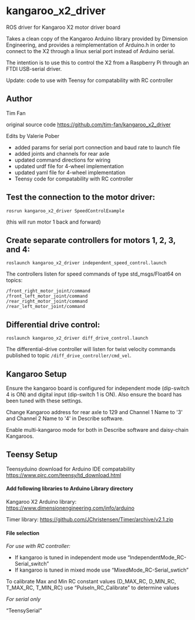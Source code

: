 
# kangaroo_x2_driver
ROS driver for Kangaroo X2 motor driver board

Takes a clean copy of the Kangaroo Arduino library provided by Dimension Engineering, and provides a reimplementation of Arduino.h in order to connect to the X2 through a linux serial port instead of Arduino serial. 

The intention is to use this to control the X2 from a Raspberry Pi through an FTDI USB-serial driver.

Update: code to use with Teensy for compatability with RC controller 


## Author
Tim Fan

original source code https://github.com/tim-fan/kangaroo_x2_driver

Edits by Valerie Pober

- added params for serial port connection and baud rate to launch file
- added joints and channels for rear axle
- updated command directions for wiring
- updated urdf file for 4-wheel implementation
- updated yaml file for 4-wheel implementation
- Teensy code for compatability with RC controller



## Test the connection to the motor driver:
```
rosrun kangaroo_x2_driver SpeedControlExample
```
(this will run motor 1 back and forward)

## Create separate controllers for motors 1, 2, 3, and 4:
```
roslaunch kangaroo_x2_driver independent_speed_control.launch
```
The controllers listen for speed commands of type std_msgs/Float64 on topics: 
```
/front_right_motor_joint/command
/front_left_motor_joint/command
/rear_right_motor_joint/command
/rear_left_motor_joint/command
```

## Differential drive control:
```
roslaunch kangaroo_x2_driver diff_drive_control.launch
```
The differential-drive controller will listen for twist velocity commands published to topic `/diff_drive_controller/cmd_vel`.


## Kangaroo Setup
Ensure the kangaroo board is configured for independent mode (dip-switch 4 is ON) and digital input (dip-switch 1 is ON). Also ensure the board has been tuned with these settings.

Change Kangaroo address for rear axle to 129 and Channel 1 Name to '3' and Channel 2 Name to '4' in Describe software.

Enable multi-kangaroo mode for both in Describe software and daisy-chain Kangaroos.

## Teensy Setup

Teensyduino download for Arduino IDE compatability
https://www.pjrc.com/teensy/td_download.html

#### Add following libraries to Arduino Library directory

Kangaroo X2 Arduino library:
https://www.dimensionengineering.com/info/arduino

Timer library:
https://github.com/JChristensen/Timer/archive/v2.1.zip

#### File selection

*For use with RC controller:*
- If kangaroo is tuned in independent mode use “IndependentMode_RC-Serial_switch”
- If kangaroo is tuned in mixed mode use “MixedMode_RC-Serial_swtich”

To calibrate Max and Min RC constant values (D_MAX_RC, D_MIN_RC, T_MAX_RC, T_MIN_RC) use “PulseIn_RC_Calibrate” to determine values

*For serial only*

“TeensySerial”



